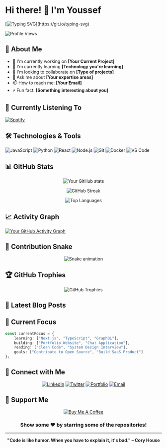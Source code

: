 # Hi there! 👋 I'm Youssef

<!-- Typing Animation -->
[![Typing SVG](https://readme-typing-svg.herokuapp.com?font=Fira+Code&weight=500&size=25&pause=1000&color=36BCF7&width=435&lines=Full+Stack+Developer;Open+Source+Enthusiast;Always+Learning+Something+New!)](https://git.io/typing-svg)

<!-- Profile Views Counter -->
![Profile Views](https://komarev.com/ghpvc/?username=0xJosep&color=blueviolet&style=flat-square&label=Profile+Views)

## 🚀 About Me

- 🔭 I'm currently working on **[Your Current Project]**
- 🌱 I'm currently learning **[Technology you're learning]**
- 👯 I'm looking to collaborate on **[Type of projects]**
- 💬 Ask me about **[Your expertise areas]**
- 📫 How to reach me: **[Your Email]**
- ⚡ Fun fact: **[Something interesting about you]**

<!-- Current Activity -->
## 🎵 Currently Listening To
[![Spotify](https://novatorem.vercel.app/api/spotify)](https://open.spotify.com/user/josep)

## 🛠️ Technologies & Tools

<!-- Tech Stack Badges -->
![JavaScript](https://img.shields.io/badge/-JavaScript-F7DF1E?style=flat-square&logo=javascript&logoColor=black)
![Python](https://img.shields.io/badge/-Python-3776AB?style=flat-square&logo=python&logoColor=white)
![React](https://img.shields.io/badge/-React-61DAFB?style=flat-square&logo=react&logoColor=black)
![Node.js](https://img.shields.io/badge/-Node.js-339933?style=flat-square&logo=node.js&logoColor=white)
![Git](https://img.shields.io/badge/-Git-F05032?style=flat-square&logo=git&logoColor=white)
![Docker](https://img.shields.io/badge/-Docker-2496ED?style=flat-square&logo=docker&logoColor=white)
![VS Code](https://img.shields.io/badge/-VS%20Code-007ACC?style=flat-square&logo=visual-studio-code&logoColor=white)

<!-- Add more badges as needed from: https://shields.io/ -->

## 📊 GitHub Stats

<div align="center">
  
<!-- GitHub Stats Cards -->
![Your GitHub stats](https://github-readme-stats.vercel.app/api?username=0xJosep&show_icons=true&theme=tokyonight&count_private=true&hide_border=true)

<!-- GitHub Streak -->
![GitHub Streak](https://github-readme-streak-stats.herokuapp.com/?user=0xJosep&theme=tokyonight&hide_border=true)

<!-- Most Used Languages -->
![Top Languages](https://github-readme-stats.vercel.app/api/top-langs/?username=0xJosep&layout=compact&theme=tokyonight&hide_border=true)

</div>

<!-- Activity Graph -->
## 📈 Activity Graph
[![Your GitHub Activity Graph](https://activity-graph.herokuapp.com/graph?username=0xJosep&theme=tokyo-night)](https://github.com/0xJosep)

<!-- Contribution Snake -->
## 🐍 Contribution Snake
<div align="center">
  
![Snake animation](https://github.com/0xJosep/0xJosep/blob/output/github-contribution-grid-snake.svg)

</div>

## 🏆 GitHub Trophies
<div align="center">
  
![GitHub Trophies](https://github-profile-trophy.vercel.app/?username=0xJosep&theme=onedark&column=7&margin-w=15&margin-h=15)

</div>

## 📝 Latest Blog Posts
<!-- BLOG-POST-LIST:START -->
<!-- BLOG-POST-LIST:END -->

## 🎯 Current Focus

```typescript
const currentFocus = {
    learning: ["Next.js", "TypeScript", "GraphQL"],
    building: ["Portfolio Website", "Chat Application"],
    reading: ["Clean Code", "System Design Interview"],
    goals: ["Contribute to Open Source", "Build SaaS Product"]
};
```

## 🔗 Connect with Me

<div align="center">

[![LinkedIn](https://img.shields.io/badge/-LinkedIn-0077B5?style=for-the-badge&logo=linkedin&logoColor=white)](https://linkedin.com/in/YOUR_LINKEDIN)
[![Twitter](https://img.shields.io/badge/-Twitter-1DA1F2?style=for-the-badge&logo=twitter&logoColor=white)](https://twitter.com/YOUR_TWITTER)
[![Portfolio](https://img.shields.io/badge/-Portfolio-000000?style=for-the-badge&logo=notion&logoColor=white)](https://your-portfolio.com)
[![Email](https://img.shields.io/badge/-Email-D14836?style=for-the-badge&logo=gmail&logoColor=white)](mailto:your.email@example.com)

</div>

## 💝 Support Me

<div align="center">

[![Buy Me A Coffee](https://img.shields.io/badge/-Buy%20Me%20A%20Coffee-FFDD00?style=for-the-badge&logo=buy-me-a-coffee&logoColor=black)](https://buymeacoffee.com/0xJosep)

</div>

<!-- Footer -->
<div align="center">
  
### Show some ❤️ by starring some of the repositories!

</div>

---

<div align="center">
  
**"Code is like humor. When you have to explain it, it's bad." – Cory House**

</div>
